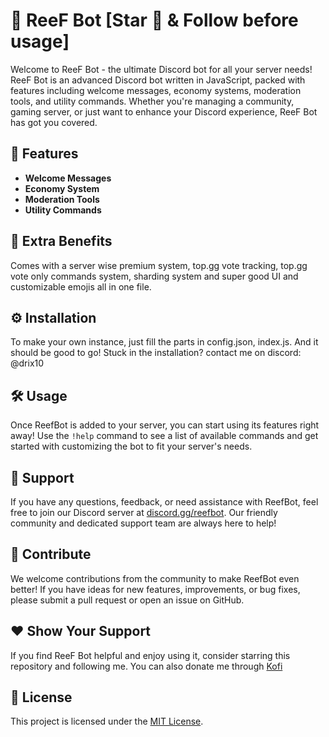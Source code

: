 # 🌊 ReeF Bot [Star 🌟 & Follow before usage]

Welcome to ReeF Bot - the ultimate Discord bot for all your server needs! ReeF Bot is an advanced Discord bot written in JavaScript, packed with features including welcome messages, economy systems, moderation tools, and utility commands. Whether you're managing a community, gaming server, or just want to enhance your Discord experience, ReeF Bot has got you covered.

## 🚀 Features

- **Welcome Messages**
- **Economy System**
- **Moderation Tools**
- **Utility Commands**

## 🌟 Extra Benefits 

Comes with a server wise premium system, top.gg vote tracking, top.gg vote only commands system, sharding system and super good UI and customizable emojis all in one file.

## ⚙️ Installation

To make your own instance, just fill the parts in config.json, index.js. And it should be good to go! Stuck in the installation? contact me on discord: @drix10
## 🛠️ Usage

Once ReefBot is added to your server, you can start using its features right away! Use the `!help` command to see a list of available commands and get started with customizing the bot to fit your server's needs.

## 💬 Support

If you have any questions, feedback, or need assistance with ReefBot, feel free to join our Discord server at [discord.gg/reefbot](https://discord.gg/reefbot). Our friendly community and dedicated support team are always here to help!

## 🌟 Contribute

We welcome contributions from the community to make ReefBot even better! If you have ideas for new features, improvements, or bug fixes, please submit a pull request or open an issue on GitHub.

## ❤️ Show Your Support

If you find ReeF Bot helpful and enjoy using it, consider starring this repository and following me. You can also donate me through [Kofi](https://ko-fi.com/reefbot)

## 📝 License

This project is licensed under the [MIT License](LICENSE).


